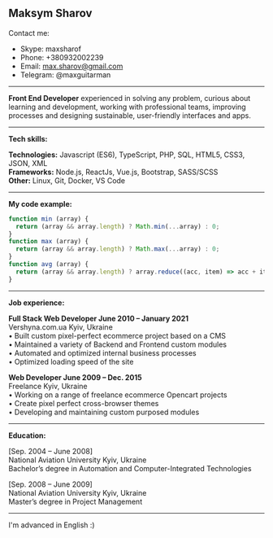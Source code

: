 Maksym Sharov
-------------

Contact me:
- Skype: maxsharof
- Phone: +380932002239
- Email: max.sharov@gmail.com
- Telegram: @maxguitarman

-------------

**Front End Developer** experienced in solving any problem, curious about learning and development,
working with professional teams, improving processes and designing sustainable, user-friendly interfaces and
apps.

-------------

**Tech skills:**

**Technologies:** Javascript (ES6), TypeScript, PHP, SQL, HTML5, CSS3, JSON, XML<br>
**Frameworks:** Node.js, ReactJs, Vue.js, Bootstrap, SASS/SCSS<br>
**Other:** Linux, Git, Docker, VS Code<br>

-------------

**My code example:**
```javascript
function min (array) {
  return (array && array.length) ? Math.min(...array) : 0;
}
function max (array) {
  return (array && array.length) ? Math.max(...array) : 0;
}
function avg (array) {
  return (array && array.length) ? array.reduce((acc, item) => acc + item, 0 ) / array.length : 0;
}
```

-------------

**Job experience:**

**Full Stack Web Developer June 2010 – January 2021**<br>
Vershyna.com.ua Kyiv, Ukraine<br>
• Built custom pixel-perfect ecommerce project based on a CMS<br>
• Maintained a variety of Backend and Frontend custom modules<br>
• Automated and optimized internal business processes<br>
• Optimized loading speed of the site<br>

**Web Developer June 2009 – Dec. 2015**<br>
Freelance Kyiv, Ukraine<br>
• Working on a range of freelance ecommerce Opencart projects<br>
• Create pixel perfect cross-browser themes<br>
• Developing and maintaining custom purposed modules<br>

-------------

**Education:**

[Sep. 2004 – June 2008]<br>
National Aviation University Kyiv, Ukraine<br>
Bachelor’s degree in Automation and Computer-Integrated Technologies

[Sep. 2008 – June 2009]<br>
National Aviation University Kyiv, Ukraine<br>
Master’s degree in Project Management

-------------

I'm advanced in English :)
